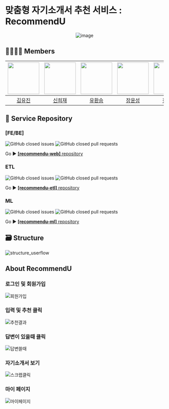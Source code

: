 # 맞춤형 자기소개서 추천 서비스 : RecommendU
<div align="center">

![image](https://user-images.githubusercontent.com/46878756/216523150-4b74d0d1-9b25-4b7a-89bc-c69e95d82c68.png)

</div>

## 👨‍👨‍👧‍👦 Members
| [<img src="https://avatars.githubusercontent.com/u/63237947?v=4" width="100px">](https://github.com/hello-im-yj) | [<img src="https://avatars.githubusercontent.com/u/92855359?v=4" width="100px">](https://github.com/ssisyphuss) | [<img src="https://avatars.githubusercontent.com/u/68436158?v=4" width="100px">](https://github.com/hwanseung2) | [<img src="https://github.com/JangYunSeong.png" width="100px">](https://github.com/JangYunSeong) | [<img src="https://avatars.githubusercontent.com/u/82706646?v=4" width="100px">](https://github.com/jeongminju0815) |
| :--------------------------------------------------------------------------------------: | :----------------------------------------------------------------------------------------------: | :--------------------------------------------------------------------------------------: | :--------------------------------------------------------------------------------------: | :--------------------------------------------------------------------------------------:
|                          [김유진](https://github.com/hello-im-yj)                           |                            [신희재](https://github.com/hwanseung2)                             |                        [유환승](https://github.com/hwanseung2)                           |                          [장윤성](https://github.com/JangYunSeong)                           |                            [정민주](https://github.com/jeongminju0815) 

## 📑 Service Repository

### [FE/BE]
![GitHub closed issues](https://img.shields.io/github/issues-closed/boostcampaitech4lv23recsys1/RecommendU-web?color=6799FF)
![GitHub closed pull requests](https://img.shields.io/github/issues-pr-closed/boostcampaitech4lv23recsys1/RecommendU-web?color=6799FF)

Go ▶️ [**[recommendu-web]** repository](https://github.com/boostcampaitech4lv23recsys1/RecommendU-web)

### ETL
![GitHub closed issues](https://img.shields.io/github/issues-closed/boostcampaitech4lv23recsys1/RecommendU-etl?color=6799FF)
![GitHub closed pull requests](https://img.shields.io/github/issues-pr-closed/boostcampaitech4lv23recsys1/RecommendU-etl?color=6799FF)

Go ▶️ [**[recommendu-etl]** repository](https://github.com/boostcampaitech4lv23recsys1/RecommendU-etl)

### ML 
![GitHub closed issues](https://img.shields.io/github/issues-closed/boostcampaitech4lv23recsys1/RecommendU-ml?color=6799FF)
![GitHub closed pull requests](https://img.shields.io/github/issues-pr-closed/boostcampaitech4lv23recsys1/RecommendU-ml?color=6799FF)

Go ▶️ [**[recommendu-ml]** repository](https://github.com/boostcampaitech4lv23recsys1/RecommendU-ml)
## 🗃 Structure
![structure_userflow](https://user-images.githubusercontent.com/46878756/216823778-dda27cae-cd40-4784-a5f8-202cc0b2d25d.png)

## About RecommendU

### 로그인 및 회원가입
![회원가입](https://user-images.githubusercontent.com/46878756/217692684-0c90c911-7891-48e7-9c92-38643b7ca4a3.gif)


### 입력 및 추천 클릭
![추천결과](https://user-images.githubusercontent.com/46878756/217692726-3e6af33d-dd3d-450f-9a86-9f861ecd2dcf.gif)


### 답변이 있을때 클릭
![답변쓸때](https://user-images.githubusercontent.com/46878756/217692704-4f95e0a6-a102-4188-a894-cb4946e44e79.gif)


### 자기소개서 보기
![스크랩클릭](https://user-images.githubusercontent.com/46878756/217692711-204b09ae-05b0-46a1-be85-54def90b65b4.gif)

### 마이 페이지
![마이페이지](https://user-images.githubusercontent.com/46878756/217692694-879fcf3b-b53a-4c5f-a221-751953baa151.gif)





